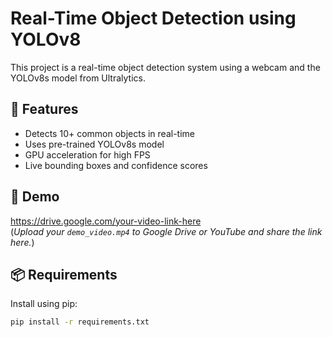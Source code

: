 # Real-Time Object Detection using YOLOv8

This project is a real-time object detection system using a webcam and the YOLOv8s model from Ultralytics.

## 🔧 Features
- Detects 10+ common objects in real-time
- Uses pre-trained YOLOv8s model
- GPU acceleration for high FPS
- Live bounding boxes and confidence scores

## 🎥 Demo

https://drive.google.com/your-video-link-here  
(*Upload your `demo_video.mp4` to Google Drive or YouTube and share the link here.*)

## 📦 Requirements

Install using pip:

```bash
pip install -r requirements.txt
